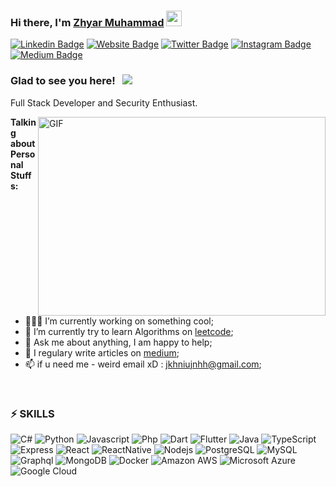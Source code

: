 ### Hi there, I'm <a href="https://github.com/Scr1pt0x-dev" target="_blank">Zhyar Muhammad</a> <img src="https://media.giphy.com/media/hvRJCLFzcasrR4ia7z/giphy.gif" width="25px">

[![Linkedin Badge](https://img.shields.io/badge/-LinkedIn-0e76a8?style=flat-square&logo=Linkedin&logoColor=white)](https://github.com/Scr1pt0x-dev)
[![Website Badge](https://img.shields.io/badge/Website-3b5998?style=flat-square&logo=google-chrome&logoColor=white)](https://github.com/Scr1pt0x-dev)
[![Twitter Badge](https://img.shields.io/badge/-Twitter-00acee?style=flat-square&logo=Twitter&logoColor=white)](https://github.com/Scr1pt0x-dev)
[![Instagram Badge](https://img.shields.io/badge/-Instagram-e4405f?style=flat-square&logo=Instagram&logoColor=white)](https://github.com/Scr1pt0x-dev)
[![Medium Badge](https://img.shields.io/badge/medium-%2312100E.svg?&style=for-square&logo=medium&logoColor=white)](https://medium.com/@zhyarr)

### Glad to see you here! &nbsp; ![](https://visitor-badge.glitch.me/badge?page_id=Scr1pt0x-dev.Scr1pt0x-dev)

Full Stack Developer and Security Enthusiast.

<img align="right" alt="GIF" src="https://s3.gifyu.com/images/code93b8ce6667585f40.gif" width="460" height="318" />
  

**Talking about Personal Stuffs:**

- 👨🏻‍💻 I’m currently working on something cool;
- 🚀 I’m currently try to learn Algorithms on [leetcode](https://leetcode.com);
- 💬 Ask me about anything, I am happy to help;
- 📝 I regulary write articles on [medium](https://medium.com/@zhyarr);
- 📫 if u need me - weird email xD : jkhniujnhh@gmail.com;

</br>



### ⚡ SKILLS


![C#](https://img.shields.io/badge/C%23-239120?style=flat-square&logo=c-sharp&logoColor=white)
![Python](https://img.shields.io/badge/Python-3776AB?style=flat-square&logo=python&logoColor=white)
![Javascript](https://img.shields.io/badge/JavaScript-323330?style=flat-square&logo=javascript&logoColor=F7DF1E)
![Php](https://img.shields.io/badge/PHP-777BB4?style=flat-square&logo=php&logoColor=white)
![Dart](https://img.shields.io/badge/Dart-0175C2?style=flat-square&logo=dart&logoColor=white)
![Flutter](https://img.shields.io/badge/Flutter-02569B?style=flat-square&logo=flutter&logoColor=white)
![Java](https://img.shields.io/badge/-Java-E34A86?style=flat-square&logo=Java)
![TypeScript](https://img.shields.io/badge/-TypeScript-black?style=flat-square&logo=typescript)
![Express](https://img.shields.io/badge/Express.js-404D59?style=flat-square)
![React](https://img.shields.io/badge/React-20232A?style=flat-square&logo=react&logoColor=61DAFB)
![ReactNative](https://img.shields.io/badge/React_Native-20232A?style=flat-square&logo=react&logoColor=61DAFB)
![Nodejs](https://img.shields.io/badge/-Nodejs-black?style=flat-square&logo=Node.js)
![PostgreSQL](https://img.shields.io/badge/-PostgreSQL-336791?style=flat-square&logo=postgresql)
![MySQL](https://img.shields.io/badge/-MySQL-black?style=flat-square&logo=mysql)
![Graphql](https://img.shields.io/badge/-Graphql-E10098?style=flat-square&logo=Graphql)
![MongoDB](https://img.shields.io/badge/-MongoDB-black?style=flat-square&logo=mongodb)
![Docker](https://img.shields.io/badge/-Docker-black?style=flat-square&logo=docker)
![Amazon AWS](https://img.shields.io/badge/Amazon%20AWS-232F3E?style=flat-square&logo=amazon-aws)
![Microsoft Azure](https://img.shields.io/badge/Microsoft%20Azure-232F7E?style=flat-square&logo=microsoft-azure)
![Google Cloud](https://img.shields.io/badge/Google%20Cloud-black?style=flat-square&logo=google-cloud)

<!-- 
📈 **My GitHub Stats:**

<p>
  <img height="180em" src="https://github-readme-stats.vercel.app/api?username=Scr1pt0x-dev&show_icons=true&hide_border=true&&count_private=true&include_all_commits=true" />
  <img height="180em" src="https://github-readme-stats.vercel.app/api/top-langs/?username=Scr1pt0x-dev&exclude_repo=KNN-Image-Classification&show_icons=true&hide_border=true&layout=compact&langs_count=8"/>
</p>
-->



